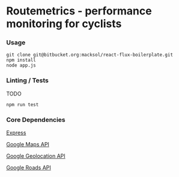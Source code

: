 Routemetrics - performance monitoring for cyclists
=====================

### Usage

```
git clone git@bitbucket.org:macksol/react-flux-boilerplate.git
npm install
node app.js
```

### Linting / Tests

TODO

```
npm run test
```

### Core Dependencies

[Express](http://expressjs.com/)

[Google Maps API ](https://developers.google.com/maps/)

[Google Geolocation API](https://developers.google.com/maps/documentation/geolocation/intro)

[Google Roads API](https://developers.google.com/maps/documentation/roads/intro)